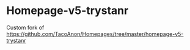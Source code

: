 # Homepage-v5-trystanr
Custom fork of https://github.com/TacoAnon/Homepages/tree/master/homepage-v5-trystanr
